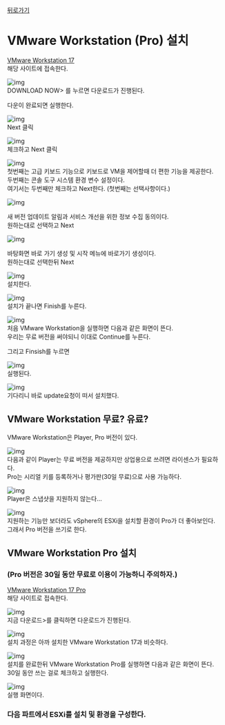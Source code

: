 [뒤로가기](../../README.md)<br>

# VMware Workstation (Pro) 설치

[VMware Workstation 17](https://www.vmware.com/products/workstation-player/workstation-player-evaluation.html)<br>
해당 사이트에 접속한다.<br>

![img](../Img/vmware3.png)<br>
DOWNLOAD NOW> 를 누르면 다운로드가 진행된다.<br>

다운이 완료되면 실행한다.<br>

![img](../Img/vmware4.png)<br>
Next 클릭<br>

![img](../Img/vmware5.png)<br>
체크하고 Next 클릭<br>

![img](../Img/vmware6.png)<br>
첫번째는 고급 키보드 기능으로 키보드로 VM을 제어할때 더 편한 기능을 제공한다.<br>
두번째는 콘솔 도구 시스템 환경 변수 설정이다.<br>
여기서는 두번째만 체크하고 Next한다. (첫번째는 선택사항이다.)<br>

![img](../Img/vmware7.png)<br>

새 버전 업데이트 알림과 서비스 개선을 위한 정보 수집 동의이다.<br>
원하는대로 선택하고 Next<br>

![img](../Img/vmware8.png)<br>

바탕화면 바로 가기 생성 및 시작 메뉴에 바로가기 생성이다.<br>
원하는대로 선택한뒤 Next<br>

![img](../Img/vmware9.png)<br>
설치한다.<br>

![img](../Img/vmware10.png)<br>
설치가 끝나면 Finish를 누른다.<br>

![img](../Img/vmware11.png)<br>
처음 VMware Workstation을 실행하면 다음과 같은 화면이 뜬다.<br>
우리는 무료 버전을 써야되니 이대로 Continue를 누른다.<br>

그리고 Finsish를 누르면<br>

![img](../Img/vmware12.png)<br>
실행된다.<br>

![img](../Img/vmware13.png)<br>
기다리니 바로 update요청이 떠서 설치했다.<br>

## VMware Workstation 무료? 유료?

VMware Workstation은 Player, Pro 버전이 있다.<br>

![img](../Img/vmware14.png)<br>
다음과 같이 Player는 무료 버전을 제공하지만 상업용으로 쓰려면 라이센스가 필요하다.<br>
Pro는 시리얼 키를 등록하거나 평가판(30일 무료)으로 사용 가능하다.<br>

![img](../Img/vmware15.png)<br>
Player은 스냅샷을 지원하지 않는다...

![img](../Img/vmware16.png)<br>
지원하는 기능만 보더라도 vSphere의 ESXi을 설치할 환경이
Pro가 더 좋아보인다.<br>
그래서 Pro 버전을 쓰기로 한다.<br>

## VMware Workstation Pro 설치

### (Pro 버전은 30일 동안 무료로 이용이 가능하니 주의하자.)<br>

[VMware Workstation 17 Pro](https://www.vmware.com/kr/products/workstation-pro/workstation-pro-evaluation.html)<br>
해당 사이트로 접속한다.<br>

![img](../Img/vmware17.png)<br>
지금 다운로드>를 클릭하면 다운로드가 진행된다.<br>

![img](../Img/vmware18.png)<br>
설치 과정은 아까 설치한 VMware Workstation 17과 비슷하다.<br>

![img](../Img/vmware19.png)<br>
설치를 완료한뒤 VMware Workstation Pro를 실행하면
다음과 같은 화면이 뜬다.<br>
30일 동안 쓰는 걸로 체크하고 실행한다.<br>

![img](../Img/vmware20.png)<br>
실행 화면이다.<br>

### 다음 파트에서 ESXi를 설치 및 환경을 구성한다.
